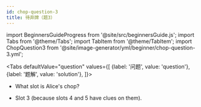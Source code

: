 ```yaml
---
id: chop-question-3
title: 待弃牌（题3）
---
```


import BeginnersGuideProgress from '@site/src/beginnersGuide.js';
import Tabs from '@theme/Tabs';
import TabItem from '@theme/TabItem';
import ChopQuestion3 from '@site/image-generator/yml/beginner/chop-question-3.yml';

<BeginnersGuideProgress id="chop-question-3" />

<!-- lint disable no-undefined-references -->

<Tabs
  defaultValue="question"
  values={[
    {label: '问题', value: 'question'},
    {label: '题解', value: 'solution'},
  ]}>
<TabItem value="question">

- What slot is Alice's chop?

</TabItem>
<TabItem value="solution">

- Slot 3 (because slots 4 and 5 have clues on them).

</TabItem>
</Tabs>

<ChopQuestion3 />

